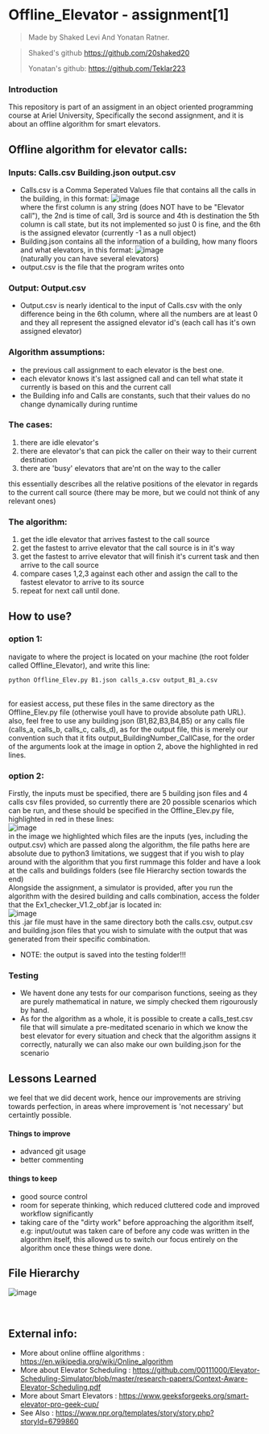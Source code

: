 # Offline_Elevator - assignment[1]

> Made by Shaked Levi And Yonatan Ratner.

>Shaked's github https://github.com/20shaked20
>
>Yonatan's github: https://github.com/Teklar223

### Introduction
This repository is part of an assigment in an object oriented programming course at Ariel University,
Specifically the second assignment, and it is about an offline algorithm for smart elevators.

## Offline algorithm for elevator calls:
### Inputs: Calls.csv Building.json output.csv 

 - Calls.csv is a Comma Seperated Values file that contains all the calls in the building, in this format:
  ![image](https://user-images.githubusercontent.com/73063105/142376901-7b3473e9-dfc9-4f1d-ad1d-d3daea47d675.png) </br>
  where the first column is any string (does NOT have to be "Elevator call"), the 2nd is time of call, 3rd is source and 4th is destination
  the 5th column is call state, but its not implemented so just 0 is fine, and the 6th is the assigned elevator (currently -1 as a null object) </br>
- Building.json contains all the information of a building, how many floors and what elevators, in this format:
  ![image](https://user-images.githubusercontent.com/73063105/142377378-9f7b5965-0242-4557-a80b-7914f5a6ae49.png) </br>
  (naturally you can have several elevators) </br>
- output.csv is the file that the program writes onto 
  </br>
### Output: Output.csv

  - Output.csv is nearly identical to the input of Calls.csv with the only difference being in the 6th column,
    where all the numbers are at least 0 and they all represent the assigned elevator id's (each call has it's own assigned elevator) </br>
    
### Algorithm assumptions:
  - the previous call assignment to each elevator is the best one.
  - each elevator knows it's last assigned call and can tell what state it currently is based on this and the current call
  - the Building info and Calls are constants, such that their values do no change dynamically during runtime

### The cases:
  1. there are idle elevator's
  2. there are elevator's that can pick the caller on their way to their current destination
  3. there are 'busy' elevators that are'nt on the way to the caller </br>

this essentially describes all the relative positions of the elevator in regards to the current call source (there may be more, but we could not think of any relevant ones) </br>

### The algorithm:
  1. get the idle elevator that arrives fastest to the call source
  2. get the fastest to arrive elevator that the call source is in it's way
  3. get the fastest to arrive elevator that will finish it's current task and then arrive to the call source
  4. compare cases 1,2,3 against each other and assign the call to the fastest elevator to arrive to its source
  5. repeat for next call until done. </br>
  
## How to use?

### option 1:
  navigate to where the project is located on your machine (the root folder called Offline_Elevator), and write this line: </br>
  ```
  python Offline_Elev.py B1.json calls_a.csv output_B1_a.csv
  ``` 
  </br>
  for easiest access, put these files in the same directory as the Offline_Elev.py file (otherwise youll have to provide absolute path URL). </br>
  also, feel free to use any building json (B1,B2,B3,B4,B5) or any calls file (calls_a, calls_b, calls_c, calls_d), as for the output file, this is merely our convention such that it fits output_BuildingNumber_CallCase, for the order of the arguments look at the image in option 2, above the highlighted in red lines.

 </br>

### option 2:
  Firstly, the inputs must be specified, there are 5 building json files and 4 calls csv files provided, so currently there are 20 possible scenarios which can be run,
  and these should be specified in the Offline_Elev.py file, highlighted in red in these lines: </br>
  ![image](https://user-images.githubusercontent.com/73063105/142672895-c87fd6b0-8e2f-41fc-86f2-4f49f16f9687.png)
 </br>
  in the image we highlighted which files are the inputs (yes, including the output.csv) which are passed along the algorithm, the file paths here are absolute due to python3 limitations, we suggest that if you wish to play around with the algorithm that you first rummage this folder and have a look at the calls and buildings folders (see file Hierarchy section towards the end)
  </br>
  Alongside the assignment, a simulator is provided, after you run the algorithm with the desired building and calls combination, access the folder that the Ex1_checker_V1.2_obf.jar is located in: </br>
  ![image](https://user-images.githubusercontent.com/73063105/142407102-bae18dd4-947d-4611-b337-57b42d15e3f8.png) </br>
  this .jar file must have in the same directory both the calls.csv, output.csv and building.json files that you wish to simulate with the output that was generated from their specific combination. </br>
* NOTE: the output is saved into the testing folder!!!

### Testing
* We havent done any tests for our comparison functions, seeing as they are purely mathematical in nature, we simply checked them rigourously by hand. </br>
* As for the algorithm as a whole, it is possible to create a calls_test.csv file that will simulate a pre-meditated scenario in which we know the best elevator for every situation and check that the algorithm assigns it correctly, naturally we can also make our own building.json for the scenario

## Lessons Learned
we feel that we did decent work, hence our improvements are striving towards perfection, in areas where improvement is 'not necessary' but certaintly possible. </br>
#### Things to improve
- advanced git usage
- better commenting

#### things to keep
- good source control
- room for seperate thinking, which reduced cluttered code and improved workflow significantly
- taking care of the "dirty work" before approaching the algorithm itself, e.g: input/outut was taken care of before any code was written in the algorithm itself, this allowed us to switch our focus entirely on the algorithm once these things were done.

## File Hierarchy
![image](https://user-images.githubusercontent.com/73063105/142672610-7062f59d-686a-4ccd-b481-0078d0ca565d.png)

</br>

## External info:
- More about online offline algorithms : https://en.wikipedia.org/wiki/Online_algorithm
- More about Elevator Scheduling : https://github.com/00111000/Elevator-Scheduling-Simulator/blob/master/research-papers/Context-Aware-Elevator-Scheduling.pdf
- More about Smart Elevators : https://www.geeksforgeeks.org/smart-elevator-pro-geek-cup/
- See Also                   : https://www.npr.org/templates/story/story.php?storyId=6799860
